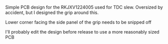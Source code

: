 Simple PCB design for the RKJXV1224005 used for TDC slew. Oversized by accident, but I designed the grip around this. 

Lower corner facing the side panel of the grip needs to be snipped off

I'll probably edit the design before release to use a more reasonably sized PCB
